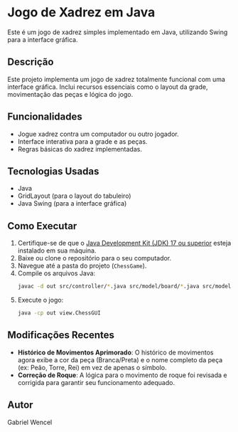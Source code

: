 # Jogo de Xadrez em Java

Este é um jogo de xadrez simples implementado em Java, utilizando Swing para a interface gráfica.

## Descrição

Este projeto implementa um jogo de xadrez totalmente funcional com uma interface gráfica. Inclui recursos essenciais como o layout da grade, movimentação das peças e lógica do jogo.

## Funcionalidades

- Jogue xadrez contra um computador ou outro jogador.
- Interface interativa para a grade e as peças.
- Regras básicas do xadrez implementadas.

## Tecnologias Usadas

- Java
- GridLayout (para o layout do tabuleiro)
- Java Swing (para a interface gráfica)

## Como Executar

1. Certifique-se de que o [Java Development Kit (JDK) 17 ou superior](https://www.oracle.com/java/technologies/javase-jdk17-downloads.html) esteja instalado em sua máquina.
2. Baixe ou clone o repositório para o seu computador.
3. Navegue até a pasta do projeto (`ChessGame`).
4. Compile os arquivos Java:
   ```bash
   javac -d out src/controller/*.java src/model/board/*.java src/model/pieces/*.java src/view/*.java
   ```
5. Execute o jogo:
   ```bash
   java -cp out view.ChessGUI
   ```

## Modificações Recentes

- **Histórico de Movimentos Aprimorado**: O histórico de movimentos agora exibe a cor da peça (Branca/Preta) e o nome completo da peça (ex: Peão, Torre, Rei) em vez de apenas o símbolo.
- **Correção de Roque**: A lógica para o movimento de roque foi revisada e corrigida para garantir seu funcionamento adequado.

## Autor

Gabriel Wencel

